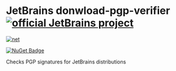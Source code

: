# JetBrains donwload-pgp-verifier [![official JetBrains project](https://jb.gg/badges/official.svg)](https://confluence.jetbrains.com/display/ALL/JetBrains+on+GitHub)

[![net](https://github.com/JetBrains/download-pgp-verifier/actions/workflows/build-net.yml/badge.svg)](https://github.com/JetBrains/download-pgp-verifier/actions/workflows/build-net.yml)

[![NuGet Badge](https://buildstats.info/nuget/JetBrains.DownloadPgpVerifier)](https://www.nuget.org/packages/JetBrains.DownloadPgpVerifier)

Checks PGP signatures for JetBrains distributions
